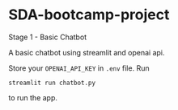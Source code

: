 # SDA-bootcamp-project

Stage 1 - Basic Chatbot

A basic chatbot using streamlit and openai api.

Store your `OPENAI_API_KEY` in `.env` file. Run

```
streamlit run chatbot.py
```
to run the app.